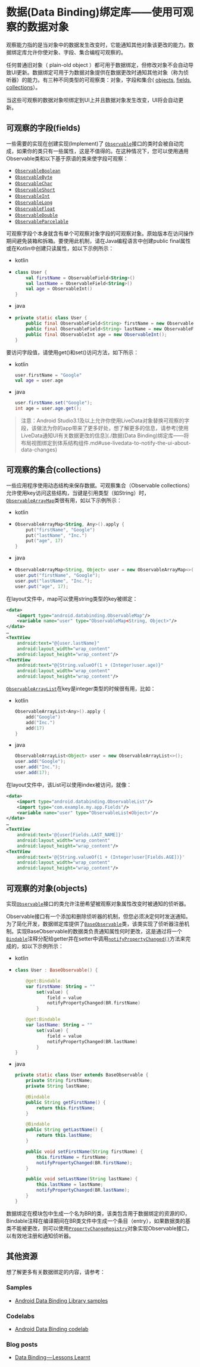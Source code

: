 # 数据(Data Binding)绑定库——使用可观察的数据对象

观察能力指的是当对象中的数据发生改变时，它能通知其他对象该更改的能力。数据绑定库允许你使对象、字段、集合编程可观察的。

任何普通旧对象（ plain-old object ）都可用于数据绑定，但修改对象不会自动导致UI更新。数据绑定可用于为数据对象提供在数据更改时通知其他对象（称为侦听器）的能力。有三种不同类型的可观察类：对象，字段和集合( [objects](https://developer.android.com/topic/libraries/data-binding/observability#observable_objects), [fields](https://developer.android.com/topic/libraries/data-binding/observability#observable_fields), [collections](https://developer.android.com/topic/libraries/data-binding/observability#observable_collections)）。

当这些可观察的数据对象呗绑定到UI上并且数据对象发生改变，UI将会自动更新。

## 可观察的字段(fields)

一些需要的实现在创建实现(Implement)了 [`Observable`](https://developer.android.com/reference/android/databinding/Observable.html)接口的类时会被自动完成，如果你的类只有一些属性，这是不值得的。在这种情况下，您可以使用通用Observable类和以下基于原语的类来使字段可观察：

- [`ObservableBoolean`](https://developer.android.com/reference/android/databinding/ObservableBoolean.html)
- [`ObservableByte`](https://developer.android.com/reference/android/databinding/ObservableByte.html)
- [`ObservableChar`](https://developer.android.com/reference/android/databinding/ObservableChar.html)
- [`ObservableShort`](https://developer.android.com/reference/android/databinding/ObservableShort.html)
- [`ObservableInt`](https://developer.android.com/reference/android/databinding/ObservableInt.html)
- [`ObservableLong`](https://developer.android.com/reference/android/databinding/ObservableLong.html)
- [`ObservableFloat`](https://developer.android.com/reference/android/databinding/ObservableFloat.html)
- [`ObservableDouble`](https://developer.android.com/reference/android/databinding/ObservableDouble.html)
- [`ObservableParcelable`](https://developer.android.com/reference/android/databinding/ObservableParcelable.html)

可观察字段个本身就含有单个可观察对象字段的可观察对象。原始版本在访问操作期间避免装箱和拆箱。要使用此机制，请在Java编程语言中创建public final属性或在Kotlin中创建只读属性，如以下示例所示：

- kotlin

- ```kotlin
  class User {
      val firstName = ObservableField<String>()
      val lastName = ObservableField<String>()
      val age = ObservableInt()
  }
  ```

- java

- ```java
  private static class User {
      public final ObservableField<String> firstName = new ObservableField<>();
      public final ObservableField<String> lastName = new ObservableField<>();
      public final ObservableInt age = new ObservableInt();
  }
  ```

要访问字段值，请使用get()和set()访问方法，如下所示：

- kotlin

  ```kotlin
  user.firstName = "Google"
  val age = user.age
  ```

- java

  ```java
  user.firstName.set("Google");
  int age = user.age.get();
  ```

> 注意：Android Studio3.1及以上允许你使用LiveData对象替换可观察的字段，该做法为你的app带来了更多好处，想了解更多的信息，请参考[使用LiveData通知UI有关数据更改的信息](./数据(Data Binding)绑定库——将布局视图绑定到体系结构组件.md#use-livedata-to-notify-the-ui-about-data-changes)

## 可观察的集合(collections)

一些应用程序使用动态结构来保存数据。可观察集合（Observable collections）允许使用key访问这些结构，当键是引用类型（如String）时，[`ObservableArrayMap`](https://developer.android.com/reference/android/databinding/ObservableArrayMap.html)类很有用，如以下示例所示：

- kotlin

- ```kotlin
  ObservableArrayMap<String, Any>().apply {
      put("firstName", "Google")
      put("lastName", "Inc.")
      put("age", 17)
  }
  ```

- java

- ```java
  ObservableArrayMap<String, Object> user = new ObservableArrayMap<>();
  user.put("firstName", "Google");
  user.put("lastName", "Inc.");
  user.put("age", 17);
  ```

在layout文件中，map可以使用string类型的key被绑定：

```xml
<data>
    <import type="android.databinding.ObservableMap"/>
    <variable name="user" type="ObservableMap<String, Object>"/>
</data>
…
<TextView
    android:text="@{user.lastName}"
    android:layout_width="wrap_content"
    android:layout_height="wrap_content"/>
<TextView
    android:text="@{String.valueOf(1 + (Integer)user.age)}"
    android:layout_width="wrap_content"
    android:layout_height="wrap_content"/>
```

[`ObservableArrayList`](https://developer.android.com/reference/android/databinding/ObservableArrayList.html)在key是integer类型的时候很有用，比如：

- kotlin

  ```kotlin
  ObservableArrayList<Any>().apply {
      add("Google")
      add("Inc.")
      add(17)
  }
  ```

- java

  ```java
  ObservableArrayList<Object> user = new ObservableArrayList<>();
  user.add("Google");
  user.add("Inc.");
  user.add(17);
  ```

在layout文件中，该List可以使用index被访问，就像：

```xml
<data>
    <import type="android.databinding.ObservableList"/>
    <import type="com.example.my.app.Fields"/>
    <variable name="user" type="ObservableList<Object>"/>
</data>
…
<TextView
    android:text='@{user[Fields.LAST_NAME]}'
    android:layout_width="wrap_content"
    android:layout_height="wrap_content"/>
<TextView
    android:text='@{String.valueOf(1 + (Integer)user[Fields.AGE])}'
    android:layout_width="wrap_content"
    android:layout_height="wrap_content"/>
```

## 可观察的对象(objects)

实现[`Observable`](https://developer.android.com/reference/android/databinding/Observable.html)接口的类允许注册希望被观察对象属性改变时被通知的侦听器。

Observable接口有一个添加和删除侦听器的机制，但您必须决定何时发送通知。为了简化开发，数据绑定库提供了[`BaseObservable`](https://developer.android.com/reference/android/databinding/BaseObservable.html)类，该类实现了侦听器注册机制。实现BaseObservable的数据类负责通知属性何时更改，这是通过将一个[`Bindable`](https://developer.android.com/reference/android/databinding/Bindable.html)注释分配给getter并在setter中调用[`notifyPropertyChanged()`](https://developer.android.com/reference/android/databinding/BaseObservable.html#notifyPropertyChanged(int))方法来完成的，如以下示例所示：

- kotlin

- ```kotlin
  class User : BaseObservable() {
  
      @get:Bindable
      var firstName: String = ""
          set(value) {
              field = value
              notifyPropertyChanged(BR.firstName)
          }
  
      @get:Bindable
      var lastName: String = ""
          set(value) {
              field = value
              notifyPropertyChanged(BR.lastName)
          }
  }
  ```

- java

  ```java
  private static class User extends BaseObservable {
      private String firstName;
      private String lastName;
  
      @Bindable
      public String getFirstName() {
          return this.firstName;
      }
  
      @Bindable
      public String getLastName() {
          return this.lastName;
      }
  
      public void setFirstName(String firstName) {
          this.firstName = firstName;
          notifyPropertyChanged(BR.firstName);
      }
  
      public void setLastName(String lastName) {
          this.lastName = lastName;
          notifyPropertyChanged(BR.lastName);
      }
  }
  ```

数据绑定在模块包中生成一个名为BR的类，该类包含用于数据绑定的资源的ID， Bindable注释在编译期间在BR类文件中生成一个条目（entry），如果数据类的基类不能被更改，则可以使用[`PropertyChangeRegistry`](https://developer.android.com/reference/android/databinding/PropertyChangeRegistry.html)对象实现Observable接口，以有效地注册和通知侦听器。

## 其他资源

想了解更多有关数据绑定的内容，请参考：

### Samples

- [Android Data Binding Library samples](https://github.com/googlesamples/android-databinding)

### Codelabs

- [Android Data Binding codelab](https://codelabs.developers.google.com/codelabs/android-databinding)

### Blog posts

- [Data Binding — Lessons Learnt](https://medium.com/androiddevelopers/data-binding-lessons-learnt-4fd16576b719)